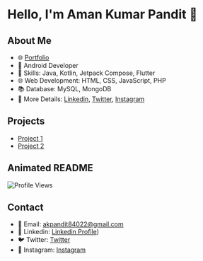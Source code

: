 # Hello, I'm Aman Kumar Pandit 👋

## About Me
- 🌐 [Portfolio](https://yourportfolio.com)
- 📱 Android Developer
- 🔧 Skills: Java, Kotlin, Jetpack Compose, Flutter
- 🌐 Web Development: HTML, CSS, JavaScript, PHP
- 📚 Database: MySQL, MongoDB
- 📂 More Details: [Linkedin](https://linkedin.com/in/yourusername), [Twitter](https://twitter.com/yourusername), [Instagram](https://instagram.com/yourusername)

## Projects
- [Project 1](https://link-to-project1)
- [Project 2](https://link-to-project2)

## Animated README
![Profile Views](https://komarev.com/ghpvc/?username=yourusername&style=flat-square&color=brightgreen)

## Contact
- 📧 Email: akpandit84022@gmail.com
- 🔗 Linkedin: [Linkedin Profile](https://www.linkedin.com/in/aman-kumar-pandit-42b585266/))
- 🐦 Twitter: [Twitter](https://twitter.com/yourusername)
- 📸 Instagram: [Instagram](https://instagram.com/yourusername)
